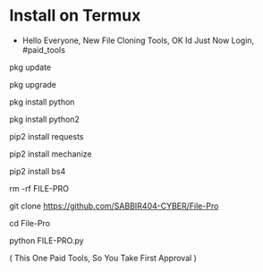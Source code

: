 # Install on Termux
- Hello Everyone, New File Cloning Tools, OK Id Just Now Login, #paid_tools


 pkg update

 pkg upgrade

 pkg install python

 pkg install python2

 pip2 install requests 

 pip2 install mechanize

 pip2 install bs4
 
 rm -rf FILE-PRO

git clone https://github.com/SABBIR404-CYBER/File-Pro

 cd File-Pro

 python FILE-PRO.py




( This One Paid Tools, So You Take First Approval ) 
